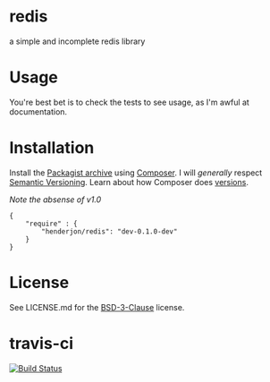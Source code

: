 # redis

a simple and incomplete redis library

# Usage

You're best bet is to check the tests to see usage, as I'm awful at
documentation.

# Installation

Install the [Packagist archive](https://packagist.org/packages/henderjon/redis)
using [Composer](http://getcomposer.org/). I will *generally* respect
[Semantic Versioning](http://semver.org/). Learn about how Composer
does [versions](https://getcomposer.org/doc/01-basic-usage.md#package-versions).

*Note the absense of v1.0*

```
{
	"require" : {
		"henderjon/redis": "dev-0.1.0-dev"
	}
}
```

# License

See LICENSE.md for the [BSD-3-Clause](http://opensource.org/licenses/BSD-3-Clause) license.

# travis-ci

[![Build Status](https://travis-ci.org/henderjon/gooseberry.svg?branch=master)](https://travis-ci.org/henderjon/gooseberry)





